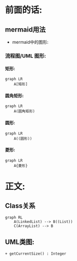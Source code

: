 # 前面的话:
## mermaid用法
- mermaid中的图形:
### 流程图/UML 图形:
#### 矩形:
```mermaid
graph LR
    A[矩形]
```
#### 圆角矩形:
```mermaid
graph LR
    A(圆角矩形)
```
#### 圆形:
```mermaid
graph LR
    A((圆形))
```
#### 菱形:
```mermaid
graph LR
    A{菱形}
```


# 正文:
## Class关系
```mermaid
graph RL
    A(LinkedList) --> B((List))
    C(ArrayList) --> B
```

## UML类图:
```uml
+ getCurrentSize() : Integer
```


